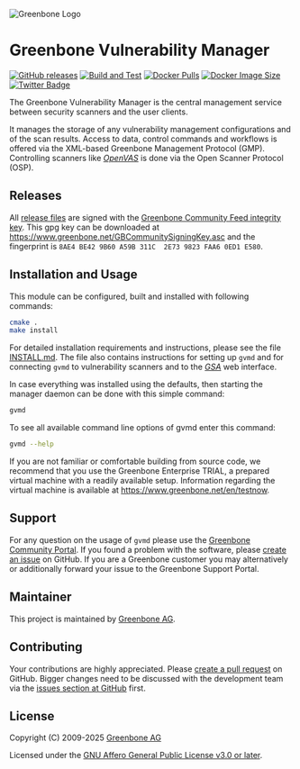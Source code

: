 ![Greenbone Logo](https://www.greenbone.net/wp-content/uploads/gb_new-logo_horizontal_rgb_small.png)

# Greenbone Vulnerability Manager

[![GitHub releases](https://img.shields.io/github/release/greenbone/gvmd.svg)](https://github.com/greenbone/gvmd/releases)
[![Build and Test](https://github.com/greenbone/gvmd/actions/workflows/build-and-test.yml/badge.svg)](https://github.com/greenbone/gvmd/actions/workflows/build-and-test.yml)
[![Docker Pulls](https://img.shields.io/docker/pulls/greenbone/gvmd.svg)](https://hub.docker.com/r/greenbone/gvmd/)
[![Docker Image Size](https://img.shields.io/docker/image-size/greenbone/gvmd.svg?maxAge=2592000)](https://hub.docker.com/r/greenbone/gvmd/)
[![Twitter Badge](https://badgen.net/badge/icon/twitter?icon=twitter&label)](https://twitter.com/openvas)

The Greenbone Vulnerability Manager is the central management service between
security scanners and the user clients.

It manages the storage of any vulnerability management configurations and of the
scan results. Access to data, control commands and workflows is offered via the
XML-based Greenbone Management Protocol (GMP). Controlling scanners like
*[OpenVAS](https://github.com/greenbone/openvas)* is done via the Open Scanner
Protocol (OSP).

## Releases

All [release files](https://github.com/greenbone/gvmd/releases) are signed with
the [Greenbone Community Feed integrity key](https://community.greenbone.net/t/gcf-managing-the-digital-signatures/101).
This gpg key can be downloaded at https://www.greenbone.net/GBCommunitySigningKey.asc
and the fingerprint is `8AE4 BE42 9B60 A59B 311C  2E73 9823 FAA6 0ED1 E580`.

## Installation and Usage

This module can be configured, built and installed with following commands:

```sh
cmake .
make install
```

For detailed installation requirements and instructions, please see the file
[INSTALL.md](INSTALL.md). The file also contains instructions for setting up
`gvmd` and for connecting `gvmd` to vulnerability scanners and to the
*[GSA](https://github.com/greenbone/gsa)* web interface.

In case everything was installed using the defaults, then starting the manager
daemon can be done with this simple command:

```sh
gvmd
```

To see all available command line options of gvmd enter this command:

```sh
gvmd --help
```

If you are not familiar or comfortable building from source code, we recommend
that you use the Greenbone Enterprise TRIAL, a prepared virtual
machine with a readily available setup. Information regarding the virtual machine
is available at <https://www.greenbone.net/en/testnow>.

## Support

For any question on the usage of `gvmd` please use the [Greenbone Community
Portal](https://community.greenbone.net/). If you found a problem with the
software, please [create an issue](https://github.com/greenbone/gvmd/issues) on
GitHub. If you are a Greenbone customer you may alternatively or additionally
forward your issue to the Greenbone Support Portal.

## Maintainer

This project is maintained by [Greenbone AG](https://www.greenbone.net/).

## Contributing

Your contributions are highly appreciated. Please [create a pull
request](https://github.com/greenbone/gvmd/pulls) on GitHub. Bigger changes need
to be discussed with the development team via the [issues section at
GitHub](https://github.com/greenbone/gvmd/issues) first.

## License

Copyright (C) 2009-2025 [Greenbone AG](https://www.greenbone.net/)

Licensed under the [GNU Affero General Public License v3.0 or later](COPYING).
